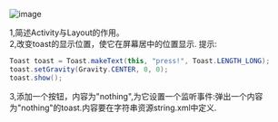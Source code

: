 ![image](https://github.com/stepfencurryxiao/30DaysOfAndroid/blob/master/docs/Day04/image/summarize.png)  

1,简述Activity与Layout的作用。  
2,改变toast的显示位置，使它在屏幕居中的位置显示. 
提示:  
```java
Toast toast = Toast.makeText(this, "press!", Toast.LENGTH_LONG);
toast.setGravity(Gravity.CENTER, 0, 0);
toast.show();
```  
3,添加一个按钮，内容为"nothing",为它设置一个监听事件:弹出一个内容为"nothing"的toast.内容要在字符串资源string.xml中定义. 
